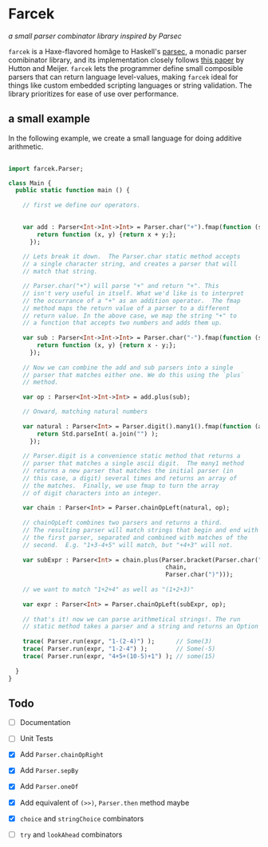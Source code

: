 # Farcek

*a small parser combinator library inspired by Parsec*

`farcek` is a Haxe-flavored homâge to Haskell's
[parsec](https://hackage.haskell.org/package/parsec), a monadic parser
comibinator library, and its implementation closely follows
[this paper](http://www.cs.nott.ac.uk/~pszgmh/monparsing.pdf) by
Hutton and Meijer.  `farcek` lets the programmer define small
composible parsers that can return language level-values, making
`farcek` ideal for things like custom embedded scripting languages or
string validation.  The library prioritizes for ease of use over
performance.

## a small example

In the following example, we create a small language for doing
additive arithmetic.

```haxe
   
import farcek.Parser;

class Main {
  public static function main () {
   
	// first we define our operators.

	
	var add : Parser<Int->Int->Int> = Parser.char("+").fmap(function (s) {
	    return function (x, y) {return x + y;};
	  });
	  
    // Lets break it down.  The Parser.char static method accepts
    // a single character string, and creates a parser that will
    // match that string.

	// Parser.char("+") will parse "+" and return "+". This
    // isn't very useful in itself. What we'd like is to interpret
    // the occurrance of a "+" as an addition operator.  The fmap
    // method maps the return value of a parser to a different
    // return value. In the above case, we map the string "+" to 
	// a function that accepts two numbers and adds them up.
	
	var sub : Parser<Int->Int->Int> = Parser.char("-").fmap(function (s) {
	    return function (x, y) {return x - y;};
      });
	  
    // Now we can combine the add and sub parsers into a single
    // parser that matches either one. We do this using the `plus`
    // method.
	
	var op : Parser<Int->Int->Int> = add.plus(sub);

    // Onward, matching natural numbers
		
	var natural : Parser<Int> = Parser.digit().many1().fmap(function (a) {
	    return Std.parseInt( a.join("") );
	  });
	  
    // Parser.digit is a convenience static method that returns a
    // parser that matches a single ascii digit.  The many1 method
    // returns a new parser that matches the initial parser (in
    // this case, a digit) several times and returns an array of
    // the matches.  Finally, we use fmap to turn the array 
    // of digit characters into an integer.
	
	var chain : Parser<Int> = Parser.chainOpLeft(natural, op);
	
	// chainOpLeft combines two parsers and returns a third.  
    // The resulting parser will match strings that begin and end with
	// the first parser, separated and combined with matches of the
	// second.  E.g. "1+3-4+5" will match, but "+4+3" will not.
	
	var subExpr : Parser<Int> = chain.plus(Parser.bracket(Parser.char("("),
	                                        chain,
										    Parser.char(")")));
										   
    // we want to match "1+2+4" as well as "(1+2+3)"
	
	var expr : Parser<Int> = Parser.chainOpLeft(subExpr, op);
	
	// that's it! now we can parse arithmetical strings!. The run
    // static method takes a parser and a string and returns an Option
	
	trace( Parser.run(expr, "1-(2-4)") );      // Some(3)
	trace( Parser.run(expr, "1-2-4") );        // Some(-5)
	trace( Parser.run(expr, "4+5+(10-5)+1") ); // some(15)
	
  }
}

```

## Todo

- [ ] Documentation
- [ ] Unit Tests
- [X] Add `Parser.chainOpRight`
- [X] Add `Parser.sepBy`
- [X] Add `Parser.oneOf` 
- [X] Add equivalent of `(>>)`, `Parser.then` method maybe
- [X] `choice` and `stringChoice` combinators
- [ ] `try` and `lookAhead` combinators




